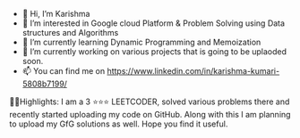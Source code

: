 - 👧 Hi, I’m Karishma
- 👀 I’m interested in  Google cloud Platform & Problem Solving using Data structures and Algorithms
- 🌱 I’m currently learning Dynamic Programming and  Memoization 
- 🎯 I’m currently working on various projects that is going to be uplaoded soon.
- 📫 You can find me on https://www.linkedin.com/in/karishma-kumari-5808b7199/

🏳‍🌈Highlights:
I am a 3 ⭐⭐⭐ LEETCODER, solved various problems there and recently started uploading my code on GitHub. Along with this I am planning to upload my GfG solutions as well. Hope you find it useful.
